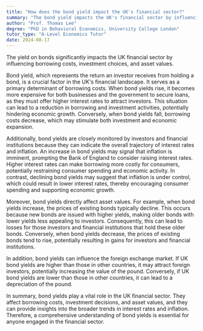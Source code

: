 ```yaml
---
title: "How does the bond yield impact the UK's financial sector?"
summary: "The bond yield impacts the UK's financial sector by influencing borrowing costs, investment decisions, and the value of assets."
author: "Prof. Thomas Lee"
degree: "PhD in Behavioral Economics, University College London"
tutor_type: "A-Level Economics Tutor"
date: 2024-08-17
---
```


The yield on bonds significantly impacts the UK financial sector by influencing borrowing costs, investment choices, and asset values.

Bond yield, which represents the return an investor receives from holding a bond, is a crucial factor in the UK's financial landscape. It serves as a primary determinant of borrowing costs. When bond yields rise, it becomes more expensive for both businesses and the government to secure loans, as they must offer higher interest rates to attract investors. This situation can lead to a reduction in borrowing and investment activities, potentially hindering economic growth. Conversely, when bond yields fall, borrowing costs decrease, which may stimulate both investment and economic expansion.

Additionally, bond yields are closely monitored by investors and financial institutions because they can indicate the overall trajectory of interest rates and inflation. An increase in bond yields may signal that inflation is imminent, prompting the Bank of England to consider raising interest rates. Higher interest rates can make borrowing more costly for consumers, potentially restraining consumer spending and economic activity. In contrast, declining bond yields may suggest that inflation is under control, which could result in lower interest rates, thereby encouraging consumer spending and supporting economic growth.

Moreover, bond yields directly affect asset values. For example, when bond yields increase, the prices of existing bonds typically decline. This occurs because new bonds are issued with higher yields, making older bonds with lower yields less appealing to investors. Consequently, this can lead to losses for those investors and financial institutions that hold these older bonds. Conversely, when bond yields decrease, the prices of existing bonds tend to rise, potentially resulting in gains for investors and financial institutions.

In addition, bond yields can influence the foreign exchange market. If UK bond yields are higher than those in other countries, it may attract foreign investors, potentially increasing the value of the pound. Conversely, if UK bond yields are lower than those in other countries, it can lead to a depreciation of the pound.

In summary, bond yields play a vital role in the UK financial sector. They affect borrowing costs, investment decisions, and asset values, and they can provide insights into the broader trends in interest rates and inflation. Therefore, a comprehensive understanding of bond yields is essential for anyone engaged in the financial sector.
    